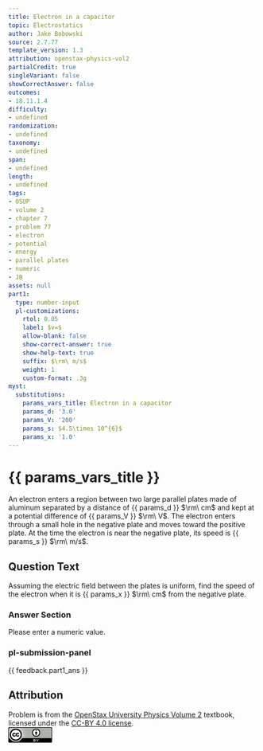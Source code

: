 ```yaml
---
title: Electron in a capacitor
topic: Electrostatics
author: Jake Bobowski
source: 2.7.77
template_version: 1.3
attribution: openstax-physics-vol2
partialCredit: true
singleVariant: false
showCorrectAnswer: false
outcomes:
- 18.11.1.4
difficulty:
- undefined
randomization:
- undefined
taxonomy:
- undefined
span:
- undefined
length:
- undefined
tags:
- OSUP
- volume 2
- chapter 7
- problem 77
- electron
- potential
- energy
- parallel plates
- numeric
- JB
assets: null
part1:
  type: number-input
  pl-customizations:
    rtol: 0.05
    label: $v=$
    allow-blank: false
    show-correct-answer: true
    show-help-text: true
    suffix: $\rm\ m/s$
    weight: 1
    custom-format: .3g
myst:
  substitutions:
    params_vars_title: Electron in a capacitor
    params_d: '3.0'
    params_V: '200'
    params_s: $4.5\times 10^{6}$
    params_x: '1.0'
---
```

# {{ params_vars_title }}
An electron enters a region between two large parallel plates made of aluminum separated by a distance of {{ params_d }} $\rm\ cm$ and kept at a potential difference of {{ params_V }} $\rm\ V$.
The electron enters through a small hole in the negative plate and moves toward the positive plate.
At the time the electron is near the negative plate, its speed is {{ params_s }} $\rm\ m/s$.

## Question Text

Assuming the electric field between the plates is uniform, find the speed of the electron when it is {{ params_x }} $\rm\ cm$ from the negative plate.

### Answer Section

Please enter a numeric value.

### pl-submission-panel

{{ feedback.part1_ans }}

## Attribution

Problem is from the [OpenStax University Physics Volume 2](https://openstax.org/details/books/university-physics-volume-2) textbook, licensed under the [CC-BY 4.0 license](https://creativecommons.org/licenses/by/4.0/).<br>![Image representing the Creative Commons 4.0 BY license.](https://raw.githubusercontent.com/firasm/bits/master/by.png)